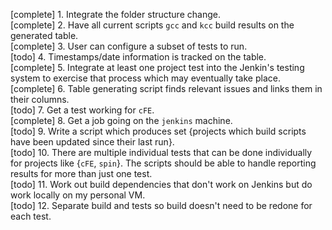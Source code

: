 [complete] 1. Integrate the folder structure change.  
[complete] 2. Have all current scripts `gcc` and `kcc` build results on the generated table.  
[complete] 3. User can configure a subset of tests to run.  
[todo] 4. Timestamps/date information is tracked on the table.  
[complete] 5. Integrate at least one project test into the Jenkin's testing system to exercise that process which may eventually take place.  
[complete] 6. Table generating script finds relevant issues and links them in their columns.  
[todo] 7. Get a test working for `cFE`.  
[complete] 8. Get a job going on the `jenkins` machine.  
[todo] 9. Write a script which produces set {projects which build scripts have been updated since their last run}.  
[todo] 10. There are multiple individual tests that can be done individually for projects like {`cFE`, `spin`}. The scripts should be able to handle reporting results for more than just one test.  
[todo] 11. Work out build dependencies that don't work on Jenkins but do work locally on my personal VM.  
[todo] 12. Separate build and tests so build doesn't need to be redone for each test.